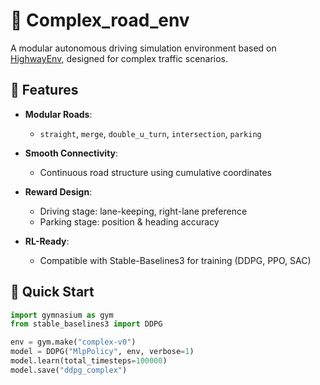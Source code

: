 # 🚗 Complex_road_env

A modular autonomous driving simulation environment based on [HighwayEnv](https://github.com/eleurent/highway-env), designed for complex traffic scenarios.

## 🧩 Features

- **Modular Roads**:  
  - `straight`, `merge`, `double_u_turn`, `intersection`, `parking`

- **Smooth Connectivity**:  
  - Continuous road structure using cumulative coordinates

- **Reward Design**:  
  - Driving stage: lane-keeping, right-lane preference  
  - Parking stage: position & heading accuracy

- **RL-Ready**:  
  - Compatible with Stable-Baselines3 for training (DDPG, PPO, SAC)

## 🚀 Quick Start

```python
import gymnasium as gym
from stable_baselines3 import DDPG

env = gym.make("complex-v0")
model = DDPG("MlpPolicy", env, verbose=1)
model.learn(total_timesteps=100000)
model.save("ddpg_complex")
